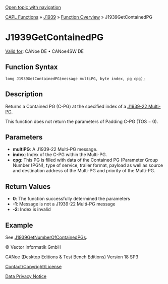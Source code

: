 [Open topic with navigation](../../../../../CANoeDEFamily.htm#Topics/CAPLFunctions/J1939/Functions/CAPLfunctionJ1939GetContainedPG.md)

[CAPL Functions](../../CAPLfunctions.md) » [J1939](../CAPLfunctionsJ1939StartPage.md) » [Function Overview](../CAPLfunctionsJ1939Overview.md) » J1939GetContainedPG

# J1939GetContainedPG

[Valid for](../../../Shared/FeatureAvailability.md): CANoe DE • CANoe4SW DE

## Function Syntax

```
long J1939GetContainedPG(message multiPG, byte index, pg cpg);
```

## Description

Returns a Contained PG (C-PG) at the specified index of a [J1939-22 Multi-PG](../../../CANoeCANalyzer/J1939/J1939CANfd/1939CANfd.md).

This function does not return the parameters of Padding C-PG (TOS = 0).

## Parameters

- **multiPG**: A J1939-22 Multi-PG message.
- **index**: Index of the C-PG within the Multi-PG.
- **cpg**: This PG is filled with data of the Contained PG (Parameter Group Number (PGN), type of service, trailer format, payload as well as source and destination address of the Multi-PG and priority of the Multi-PG.

## Return Values

- **0**: The function successfully determined the parameters
- **-1**: Message is not a J1939-22 Multi-PG message
- **-2**: Index is invalid

## Example

See [J1939GetNumberOfContainedPGs](CAPLfunctionJ1939GetNumberOfContainedPGs.md).

© Vector Informatik GmbH

CANoe (Desktop Editions & Test Bench Editions) Version 18 SP3

[Contact/Copyright/License](../../../Shared/ContactCopyrightLicense.md)

[Data Privacy Notice](https://www.vector.com/int/en/company/get-info/privacy-policy/)